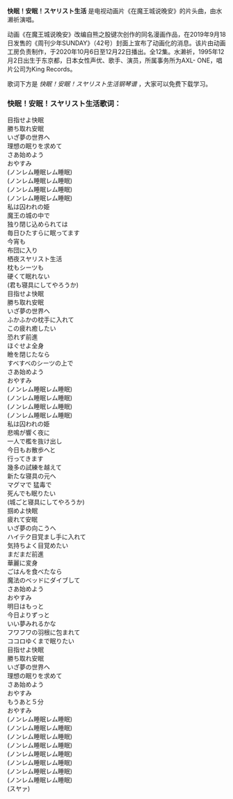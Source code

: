 

**快眠！安眠！スヤリスト生活** 是电视动画片《在魔王城说晚安》的片头曲，由水濑祈演唱。

动画《在魔王城说晚安》改编自熊之股键次创作的同名漫画作品，在2019年9月18日发售的《周刊少年SUNDAY》（42号）封面上宣布了动画化的消息。该片由动画工房负责制作，于2020年10月6日至12月22日播出。全12集。水濑祈，1995年12月2日出生于东京都，日本女性声优、歌手、演员，所属事务所为AXL-
ONE，唱片公司为King Records。

歌词下方是 _快眠！安眠！スヤリスト生活钢琴谱_ ，大家可以免费下载学习。

### 快眠！安眠！スヤリスト生活歌词：

目指せよ快眠  
勝ち取れ安眠  
いざ夢の世界へ  
理想の眠りを求めて  
さあ始めよう  
おやすみ  
(ノンレム睡眠レム睡眠)  
(ノンレム睡眠レム睡眠)  
(ノンレム睡眠レム睡眠)  
(ノンレム睡眠レム睡眠)  
私は囚われの姫  
魔王の城の中で  
独り閉じ込められては  
毎日ひたすらに眠ってます  
今宵も  
布団に入り  
栖夜スヤリスト生活  
枕もシーツも  
硬くて眠れない  
(君も寝具にしてやろうか)  
目指せよ快眠  
勝ち取れ安眠  
いざ夢の世界へ  
ふかふかの枕手に入れて  
この疲れ癒したい  
恐れず前進  
ほぐせよ全身  
瞼を閉じたなら  
すべすべのシーツの上で  
さあ始めよう  
おやすみ  
(ノンレム睡眠レム睡眠)  
(ノンレム睡眠レム睡眠)  
(ノンレム睡眠レム睡眠)  
(ノンレム睡眠レム睡眠)  
私は囚われの姫  
悲鳴が響く夜に  
一人で檻を抜け出し  
今日もお散歩へと  
行ってきます  
幾多の試練を越えて  
新たな寝具の元へ  
マグマで 猛毒で  
死んでも眠りたい  
(城ごと寝具にしてやろうか)  
掴めよ快眠  
疲れて安眠  
いざ夢の向こうへ  
ハイテク目覚まし手に入れて  
気持ちよく目覚めたい  
まだまだ前進  
華麗に変身  
ごはんを食べたなら  
魔法のベッドにダイブして  
さあ始めよう  
おやすみ  
明日はもっと  
今日よりずっと  
いい夢みれるかな  
フワフワの羽根に包まれて  
ココロゆくまで眠りたい  
目指せよ快眠  
勝ち取れ安眠  
いざ夢の世界へ  
理想の眠りを求めて  
さあ始めよう  
おやすみ  
もうあと５分  
おやすみ  
(ノンレム睡眠レム睡眠)  
(ノンレム睡眠レム睡眠)  
(ノンレム睡眠レム睡眠)  
(ノンレム睡眠レム睡眠)  
(ノンレム睡眠レム睡眠)  
(ノンレム睡眠レム睡眠)  
(ノンレム睡眠レム睡眠)  
(ノンレム睡眠レム睡眠)  
(スヤァ)

